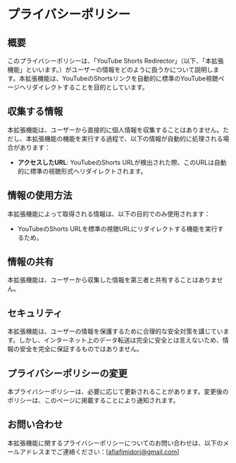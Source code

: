 # プライバシーポリシー

## 概要
このプライバシーポリシーは、「YouTube Shorts Redirector」（以下、「本拡張機能」といいます。）がユーザーの情報をどのように扱うかについて説明します。本拡張機能は、YouTubeのShortsリンクを自動的に標準のYouTube視聴ページへリダイレクトすることを目的としています。

## 収集する情報
本拡張機能は、ユーザーから直接的に個人情報を収集することはありません。ただし、本拡張機能の機能を実行する過程で、以下の情報が自動的に処理される場合があります：

- **アクセスしたURL**: YouTubeのShorts URLが検出された際、このURLは自動的に標準の視聴形式へリダイレクトされます。

## 情報の使用方法
本拡張機能によって取得される情報は、以下の目的でのみ使用されます：

- YouTubeのShorts URLを標準の視聴URLにリダイレクトする機能を実行するため。

## 情報の共有
本拡張機能は、ユーザーから収集した情報を第三者と共有することはありません。

## セキュリティ
本拡張機能は、ユーザーの情報を保護するために合理的な安全対策を講じています。しかし、インターネット上のデータ転送は完全に安全とは言えないため、情報の安全を完全に保証するものではありません。

## プライバシーポリシーの変更
本プライバシーポリシーは、必要に応じて更新されることがあります。変更後のポリシーは、このページに掲載することにより通知されます。

## お問い合わせ
本拡張機能に関するプライバシーポリシーについてのお問い合わせは、以下のメールアドレスまでご連絡ください：[afiafimidori@gmail.com]
